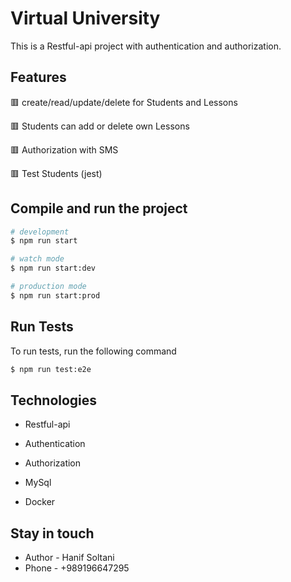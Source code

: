 
# Virtual University

 This is a Restful-api project with authentication and authorization.

## Features

 🟥 create/read/update/delete for Students and Lessons

 🟥 Students can add or delete own Lessons 

 🟥 Authorization with SMS

 🟥 Test Students (jest)

## Compile and run the project
```bash
# development
$ npm run start

# watch mode
$ npm run start:dev

# production mode
$ npm run start:prod
```

## Run Tests

To run tests, run the following command

```bash
$ npm run test:e2e
```

## Technologies

- Restful-api

- Authentication

- Authorization

- MySql

- Docker

## Stay in touch

- Author - Hanif Soltani
- Phone - +989196647295



